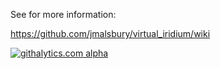 See for more information:

https://github.com/jmalsbury/virtual_iridium/wiki


[![githalytics.com alpha](https://cruel-carlota.pagodabox.com/bdb824945e9b3e4a959feb550731a1e0 "githalytics.com")](http://githalytics.com/jmalsbury/virtual_iridium)
